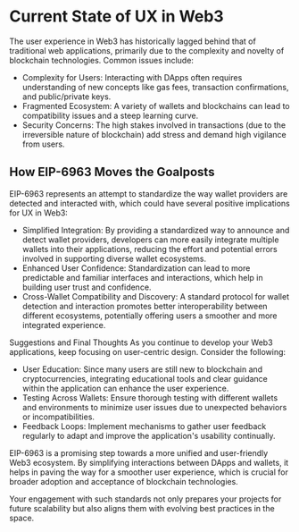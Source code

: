 # Current State of UX in Web3
The user experience in Web3 has historically lagged behind that of traditional web applications, primarily due to the complexity and novelty of blockchain technologies. Common issues include:

- Complexity for Users: Interacting with DApps often requires understanding of new concepts like gas fees, transaction confirmations, and public/private keys.
- Fragmented Ecosystem: A variety of wallets and blockchains can lead to compatibility issues and a steep learning curve.
- Security Concerns: The high stakes involved in transactions (due to the irreversible nature of blockchain) add stress and demand high vigilance from users.

## How EIP-6963 Moves the Goalposts
EIP-6963 represents an attempt to standardize the way wallet providers are detected and interacted with, which could have several positive implications for UX in Web3:

- Simplified Integration: By providing a standardized way to announce and detect wallet providers, developers can more easily integrate multiple wallets into their applications, reducing the effort and potential errors involved in supporting diverse wallet ecosystems.
- Enhanced User Confidence: Standardization can lead to more predictable and familiar interfaces and interactions, which help in building user trust and confidence.
- Cross-Wallet Compatibility and Discovery: A standard protocol for wallet detection and interaction promotes better interoperability between different ecosystems, potentially offering users a smoother and more integrated experience.

Suggestions and Final Thoughts
As you continue to develop your Web3 applications, keep focusing on user-centric design. Consider the following:

- User Education: Since many users are still new to blockchain and cryptocurrencies, integrating educational tools and clear guidance within the application can enhance the user experience.
- Testing Across Wallets: Ensure thorough testing with different wallets and environments to minimize user issues due to unexpected behaviors or incompatibilities.
- Feedback Loops: Implement mechanisms to gather user feedback regularly to adapt and improve the application's usability continually.

EIP-6963 is a promising step towards a more unified and user-friendly Web3 ecosystem. By simplifying interactions between DApps and wallets, it helps in paving the way for a smoother user experience, which is crucial for broader adoption and acceptance of blockchain technologies. 

Your engagement with such standards not only prepares your projects for future scalability but also aligns them with evolving best practices in the space.